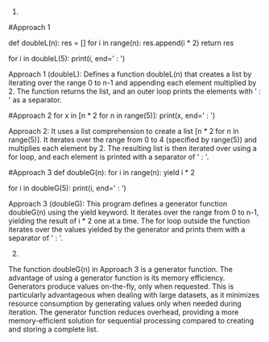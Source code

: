 1.

#Approach 1

def doubleL(n):
    res = []
    for i in range(n): res.append(i * 2)
    return res

for i in doubleL(5): 
    print(i, end=' : ')

Approach 1 (doubleL):
Defines a function doubleL(n) that creates a list by iterating over the range 0 to n-1 and appending each element multiplied by 2. The function returns the list, and an outer loop prints the elements with ' : ' as a separator.

#Approach 2
for x in [n * 2 for n in range(5)]:
    print(x, end=' : ')

Approach 2:
It uses a list comprehension to create a list [n * 2 for n in range(5)]. It iterates over the range from 0 to 4 (specified by range(5)) and multiplies each element by 2. The resulting list is then iterated over using a for loop, and each element is printed with a separator of ' : '.

#Approach 3
def doubleG(n):
        for i in range(n):
            yield i * 2

for i in doubleG(5):
        print(i, end=' : ')

Approach 3 (doubleG):
This program defines a generator function doubleG(n) using the yield keyword. It iterates over the range from 0 to n-1, yielding the result of i * 2 one at a time. The for loop outside the function iterates over the values yielded by the generator and prints them with a separator of ' : '.


2.
The function doubleG(n) in Approach 3 is a generator function. The advantage of using a generator function is its memory efficiency. Generators produce values on-the-fly, only when requested. This is particularly advantageous when dealing with large datasets, as it minimizes resource consumption by generating values only when needed during iteration. The generator function reduces overhead, providing a more memory-efficient solution for sequential processing compared to creating and storing a complete list.
